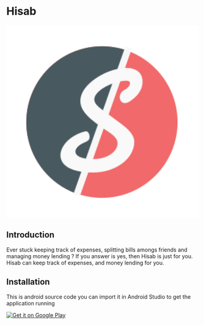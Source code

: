 # Hisab

![Hisab](app/src/main/ic_launcher-web.png)

## Introduction
Ever stuck keeping track of expenses, splitting bills amongs friends and managing money lending ? 
If you answer is yes, then Hisab is just for you.  
Hisab can keep track of expenses, and money lending for you.

## Installation
This is android source code you can import it in Android Studio to get the application running

[![Get it on Google Play](https://play.google.com/intl/en_us/badges/images/generic/en_badge_web_generic.png)](https://play.google.com/store/apps/details?id=io.github.zkhan93.hisab&pcampaignid=MKT-Other-global-all-co-prtnr-py-PartBadge-Mar2515-1)
